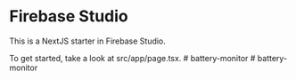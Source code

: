 # Firebase Studio

This is a NextJS starter in Firebase Studio.

To get started, take a look at src/app/page.tsx.
#   b a t t e r y - m o n i t o r  
 #   b a t t e r y - m o n i t o r  
 